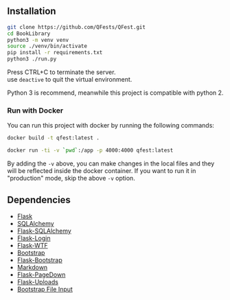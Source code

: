 
## Installation
```sh
git clone https://github.com/QFests/QFest.git
cd BookLibrary
python3 -m venv venv
source ./venv/bin/activate
pip install -r requirements.txt
python3 ./run.py
```

Press CTRL+C to terminate the server.  
use `deactive` to quit the virtual environment.

Python 3 is recommend, meanwhile this project is compatible with python 2.

### Run with Docker

You can run this project with docker by running the following commands:
```sh
docker build -t qfest:latest .

docker run -ti -v `pwd`:/app -p 4000:4000 qfest:latest
```

By adding the `-v` above, you can make changes in the local files and they will
be reflected inside the docker container. If you want to run it in
"production" mode, skip the above `-v` option.

## Dependencies

- [Flask](https://github.com/mitsuhiko/flask)
- [SQLAlchemy](https://github.com/zzzeek/sqlalchemy)
- [Flask-SQLAlchemy](https://github.com/mitsuhiko/flask-sqlalchemy)
- [Flask-Login](https://github.com/maxcountryman/flask-login)
- [Flask-WTF](https://github.com/lepture/flask-wtf)
- [Bootstrap](http://getbootstrap.com/)
- [Flask-Bootstrap](https://github.com/mbr/flask-bootstrap)
- [Markdown](https://pythonhosted.org/Markdown/)
- [Flask-PageDown](https://github.com/miguelgrinberg/Flask-PageDown)
- [Flask-Uploads](https://packages.python.org/Flask-Uploads/)
- [Bootstrap File Input](https://github.com/kartik-v/bootstrap-file-input)


